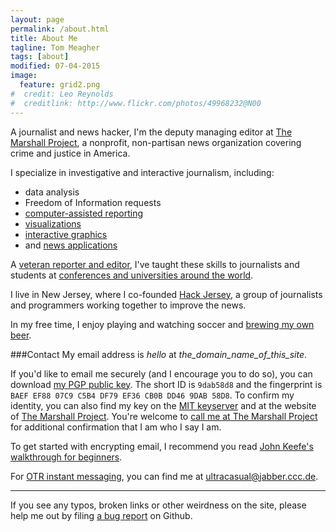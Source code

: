 ```yaml
---
layout: page
permalink: /about.html
title: About Me
tagline: Tom Meagher
tags: [about]
modified: 07-04-2015
image:
  feature: grid2.png
#  credit: Leo Reynolds
#  creditlink: http://www.flickr.com/photos/49968232@N00
---
```


A journalist and news hacker, I'm the deputy managing editor at [The Marshall Project](https://www.themarshallproject.org/), a nonprofit, non-partisan news organization covering crime and justice in America.

I specialize in investigative and interactive journalism, including:

* data analysis 
* Freedom of Information requests
* [computer-assisted reporting](https://www.themarshallproject.org/staff/tom-meagher)
* [visualizations](https://www.themarshallproject.org/staff/tom-meagher)
* [interactive graphics](clips.html)
* and [news applications](clips.html)

A [veteran reporter and editor](http://linkedin.com/in/tommeagher), I've taught these skills to journalists and students at [conferences and universities around the world](classes.html).

I live in New Jersey, where I co-founded [Hack Jersey](http://www.hackjersey.com/), a group of journalists and programmers working together to improve the news.

In my free time, I enjoy playing and watching soccer and [brewing my own beer](http://carboy.tommeagher.com/).

###Contact
My email address is _hello_ at _the_domain_name_of_this_site_.

If you'd like to email me securely (and I encourage you to do so), you can download [my PGP public key](files/tmeagher.asc). The short ID is ```9dab58d8``` and the fingerprint is ```BAEF EF88 07C9 C5B4 DF79 EF36 CB0B DD46 9DAB 58D8```. To confirm my identity, you can also find my key on the [MIT keyserver](http://pgp.mit.edu/pks/lookup?op=vindex&search=0xCB0BDD469DAB58D8) and at the website of [The Marshall Project](https://www.themarshallproject.org/staff/tom-meagher). You're welcome to [call me at The Marshall Project](https://www.themarshallproject.org/about#contact) for additional confirmation that I am who I say I am. 

To get started with encrypting email, I recommend you read [John Keefe's walkthrough for beginners](http://johnkeefe.net/email-encryption-and-my-pgp-info).

For [OTR instant messaging](https://otr.cypherpunks.ca/), you can find me at ultracasual@jabber.ccc.de.

---
If you see any typos, broken links or other weirdness on the site, please help me out by filing [a bug report](https://github.com/tommeagher/tommeagher.github.io/issues) on Github.
